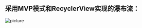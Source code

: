 采用MVP模式和RecyclerView实现的瀑布流：  
----------------
![picture](http://7xpbh3.com1.z0.glb.clouddn.com/poplist2.gif)

